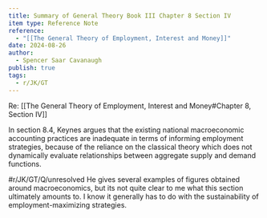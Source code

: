 ```yaml
---
title: Summary of General Theory Book III Chapter 8 Section IV
item type: Reference Note
reference:
  - "[[The General Theory of Employment, Interest and Money]]"
date: 2024-08-26
author:
  - Spencer Saar Cavanaugh
publish: true
tags:
  - r/JK/GT
---
```

Re: [[The General Theory of Employment, Interest and Money#Chapter 8, Section IV]]

In section 8.4, Keynes argues that the existing national macroeconomic accounting practices are inadequate in terms of informing employment strategies, because of the reliance on the classical theory which does not dynamically evaluate relationships between aggregate supply and demand functions. 

#r/JK/GT/Q/unresolved  He gives several examples of figures obtained around macroeconomics, but its not quite clear to me what this section ultimately amounts to. I know it generally has to do with the sustainability of employment-maximizing strategies. 